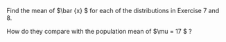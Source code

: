 Find the mean of $\bar {x} $ for each of the distributions in Exercise 7 and 8.

How do they compare with the population mean of $\mu = 17 $ ?
